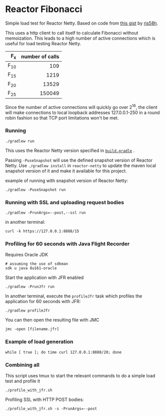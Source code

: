 # Reactor Fibonacci

Simple load test for Reactor Netty. Based on code from [this gist](https://gist.github.com/ris58h/9a3322c7e2989015e3dc09370b42ff7b) by [ris58h](https://github.com/ris58h).

This uses a http client to call itself to calculate Fibonacci without memoization. This leads to a high number of active connections which is useful for load testing Reactor Netty.

| F<sub>x</sub> | number of calls |
|----:|-------:|
| F<sub>10</sub> | 109 |
| F<sub>15</sub> | 1219 |
| F<sub>20</sub> | 13529 |
| F<sub>25</sub> | 150049 |

Since the number of active connections will quickly go over 2<sup>16</sup>, the client will make connections to local loopback addresses 127.0.0.1-250 in a round robin fashion so that TCP port limitations won't be met.

### Running

```
./gradlew run
```
This uses the Reactor Netty version specified in [`build.gradle`](build.gradle) . 

Passing `-PuseSnapshot` will use the defined snapshot version of Reactor Netty.
Use `./gradlew install` in `reactor-netty` to update the maven local snapshot version of it and make it available for this project.

example of running with snapshot version of Reactor Netty:
```
./gradlew -PuseSnapshot run
```

### Running with SSL and uploading request bodies

```
./gradlew -PrunArgs=--post,--ssl run
```

in another terminal:
```
curl -k https://127.0.0.1:8888/15
```

### Profiling for 60 seconds with Java Flight Recorder

Requires Oracle JDK
```
# assuming the use of sdkman
sdk u java 8u161-oracle
```

Start the application with JFR enabled
```
./gradlew -PrunJfr run
```

In another terminal, execute the `profileJfr` task which profiles the application for 60 seconds with JFR:
```
./gradlew profileJfr
```
You can then open the resulting file with JMC
```
jmc -open [filename.jfr]
```

### Example of load generation

```
while [ true ]; do time curl 127.0.0.1:8888/20; done
```

### Combining all

This script uses tmux to start the relevant commands to do a simple load test and profile it

```
./profile_with_jfr.sh
```

Profiling SSL with HTTP POST bodies:

```
./profile_with_jfr.sh -s -PrunArgs=--post
```
